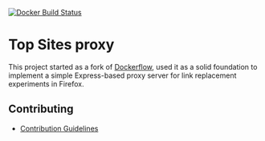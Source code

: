 [![Docker Build Status](https://circleci.com/gh/mozilla-services/Dockerflow/tree/master.svg?style=shield&circle-token=c7c606e039cdccd2380782672ac12b2e85550295)](https://circleci.com/gh/mozilla-services/Dockerflow)


# Top Sites proxy

This project started as a fork of [Dockerflow](https://github.com/mozilla-services/Dockerflow),
used it as a solid foundation to implement a simple Express-based proxy server
for link replacement experiments in Firefox.


## Contributing
* [Contribution Guidelines](CONTRIBUTE.md)
